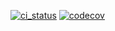 [![ci_status](https://github.com/gibbz00/recipe/actions/workflows/ci.yml/badge.svg)](https://github.com/gibbz00/recipe/actions/workflows/ci.yml)
[![codecov](https://codecov.io/gh/gibbz00/recipe/graph/badge.svg?token=4NS3KQ9E8B)](https://codecov.io/gh/gibbz00/recipe)
